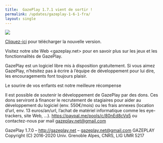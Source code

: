 ```yaml
---
title:  GazePlay 1.7.1 vient de sortir !
permalink: /updates/gazeplay-1-6-1-fra/
layout: single
---
```


<img src="{{site.baseurl}}/assets/images/gazeplayClassicLogo.png"/>

[Cliquez-ici](https://gazeplay.github.io/GazePlay/installation/fr) pour télécharger la nouvelle version.

Visitez notre site Web <gazeplay.net> pour en savoir plus sur les jeux et les fonctionnalités de GazePlay.

GazePlay est un logiciel libre mis à disposition gratuitement.
Si vous aimez GazePlay, n’hésitez pas à écrire à l’équipe de développement pour lui dire, les encouragements font toujours plaisir.

Le sourire de vos enfants est notre meilleure récompense

Il est possible de soutenir le développement de GazePlay par des dons. Ces dons serviront à financer le recrutement de stagiaires pour aider au développement du logiciel (env. 550€/mois) ou les frais annexes (location d’url, env. 13 euros/an/url, l’achat de matériel informatique comme les eye-trackers, site Web, …). <https://paypal.me/pools/c/80nEd8cVq5> ou contactez-nous par mail <gazeplay.net@gmail.com>

GazePlay 1.7.0 – <http://gazeplay.net> – <gazeplay.net@gmail.com>
GAZEPLAY Copyright (C) 2016-2020 Univ. Grenoble Alpes, CNRS, LIG UMR 5217
